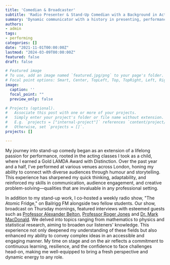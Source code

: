 ```yaml
---
title: 'Comedian & Broadcaster'
subtitle: 'Radio Presenter & Stand-Up Comedian with a Background in Acting'
summary: 'Dynamic communicator with a history in presenting, performance, and production'
authors:
- admin
tags:
- performing
categories: []
date: "2021-11-01T00:00:00Z"
lastmod: "2024-03-09T00:00:00Z"
featured: false
draft: false

# Featured image
# To use, add an image named `featured.jpg/png` to your page's folder.
# Focal point options: Smart, Center, TopLeft, Top, TopRight, Left, Right, BottomLeft, Bottom, BottomRight
image:
  caption: ''
  focal_point: ""
  preview_only: false

# Projects (optional).
#   Associate this post with one or more of your projects.
#   Simply enter your project's folder or file name without extension.
#   E.g. `projects = ["internal-project"]` references `content/project/deep-learning/index.md`.
#   Otherwise, set `projects = []`.
projects: []

---
```


My journey into stand-up comedy began as an extension of a lifelong passion for performance, rooted in the acting classes I took as a child, where I earned a Gold LAMDA Award with Distinction. Over the past year and a half, I’ve performed at various venues across London, honing my ability to connect with diverse audiences through humour and storytelling. This experience has sharpened my quick thinking, adaptability, and reinforced my skills in communication, audience engagement, and creative problem-solving—qualities that are invaluable in any professional setting.

In addition to my stand-up work, I co-hosted a weekly radio show, "The Atomic Fridge," on Bailrigg FM alongside two fellow students. Our show, broadcast on Thursday mornings, featured interviews with esteemed guests such as [Professor Alexander Belton](https://www.lancaster.ac.uk/maths/people/alexander-belton), [Professor Roger Jones](https://www.lancaster.ac.uk/physics/about-us/people/roger-william-lewis-jones) and [Dr. Mark MacDonald](https://www.maths.lancs.ac.uk/~macdonam/). We delved into topics ranging from mathematics to physics and statistical research, aiming to broaden our listeners' knowledge. This experience not only deepened my understanding of these fields but also enhanced my ability to convey complex ideas in an accessible and engaging manner. My time on stage and on the air reflects a commitment to continuous learning, resilience, and the confidence to face challenges head-on, making me well-equipped to bring a fresh perspective and dynamic energy to any role.
